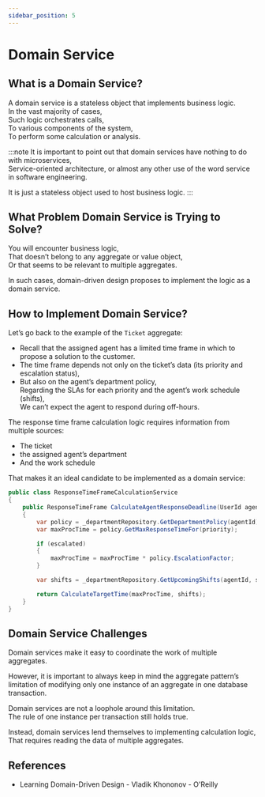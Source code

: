```yaml
---
sidebar_position: 5
---
```


# Domain Service

## What is a Domain Service?

A domain service is a stateless object that implements business logic.  
In the vast majority of cases,  
Such logic orchestrates calls,  
To various components of the system,  
To perform some calculation or analysis.

:::note
It is important to point out that domain services have nothing to do with microservices,  
Service-oriented architecture, or almost any other use of the word service in software engineering.

It is just a stateless object used to host business logic.
:::

## What Problem Domain Service is Trying to Solve?

You will encounter business logic,  
That doesn’t belong to any aggregate or value object,  
Or that seems to be relevant to multiple aggregates.

In such cases, domain-driven design proposes to implement the logic as a domain service.

## How to Implement Domain Service?

Let’s go back to the example of the `Ticket` aggregate:

- Recall that the assigned agent has a limited time frame in which to propose a solution to the customer.
- The time frame depends not only on the ticket’s data (its priority and escalation status),
- But also on the agent’s department policy,  
  Regarding the SLAs for each priority and the agent’s work schedule (shifts),  
  We can’t expect the agent to respond during off-hours.

The response time frame calculation logic requires information from multiple sources:

- The ticket
- the assigned agent’s department
- And the work schedule

That makes it an ideal candidate to be implemented as a domain service:

```cs
public class ResponseTimeFrameCalculationService
{
    public ResponseTimeFrame CalculateAgentResponseDeadline(UserId agentId, Priority priority, bool escalated, DateTime startTime)
    {
        var policy = _departmentRepository.GetDepartmentPolicy(agentId);
        var maxProcTime = policy.GetMaxResponseTimeFor(priority);

        if (escalated)
        {
            maxProcTime = maxProcTime * policy.EscalationFactor;
        }

        var shifts = _departmentRepository.GetUpcomingShifts(agentId, startTime, startTime.Add(policy.MaxAgentResponseTime));

        return CalculateTargetTime(maxProcTime, shifts);
    }
}
```

## Domain Service Challenges

Domain services make it easy to coordinate the work of multiple aggregates.

However, it is important to always keep in mind the aggregate pattern’s limitation of modifying only one instance of an aggregate in one database transaction.

Domain services are not a loophole around this limitation.  
The rule of one instance per transaction still holds true.

Instead, domain services lend themselves to implementing calculation logic,  
That requires reading the data of multiple aggregates.

## References

- Learning Domain-Driven Design - Vladik Khononov - O'Reilly
